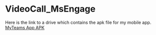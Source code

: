 # VideoCall_MsEngage
Here is the link to a drive which contains the apk file for my mobile app.
[MyTeams App APK](https://drive.google.com/folderview?id=1ubhyRGY-MfOgL2Y16tsve6gzVJbiEJOr)
